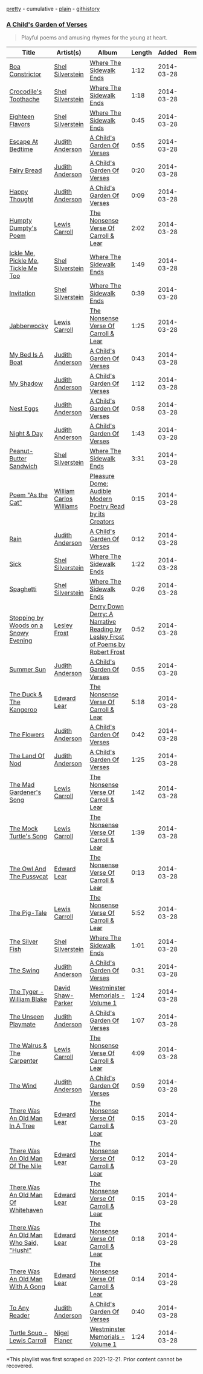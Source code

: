 [pretty](/playlists/pretty/37i9dQZF1DX1C9bnJXVI4K.md) - cumulative - [plain](/playlists/plain/37i9dQZF1DX1C9bnJXVI4K) - [githistory](https://github.githistory.xyz/mackorone/spotify-playlist-archive/blob/main/playlists/plain/37i9dQZF1DX1C9bnJXVI4K)

### [A Child's Garden of Verses](https://open.spotify.com/playlist/37i9dQZF1DX1C9bnJXVI4K)

> Playful poems and amusing rhymes for the young at heart.

| Title | Artist(s) | Album | Length | Added | Removed |
|---|---|---|---|---|---|
| [Boa Constrictor](https://open.spotify.com/track/4lG97BZ3KfFnCNYblvlv8h) | [Shel Silverstein](https://open.spotify.com/artist/12P4Y2MpLZqfilLWU2LkoM) | [Where The Sidewalk Ends](https://open.spotify.com/album/1UiIaKRVpe6aiDnayddoOU) | 1:12 | 2014-03-28 |  |
| [Crocodile's Toothache](https://open.spotify.com/track/2H4yGZWtKhExICI41tuxKZ) | [Shel Silverstein](https://open.spotify.com/artist/12P4Y2MpLZqfilLWU2LkoM) | [Where The Sidewalk Ends](https://open.spotify.com/album/1UiIaKRVpe6aiDnayddoOU) | 1:18 | 2014-03-28 |  |
| [Eighteen Flavors](https://open.spotify.com/track/5yXgvxNchN7Jj4w5xvBZg0) | [Shel Silverstein](https://open.spotify.com/artist/12P4Y2MpLZqfilLWU2LkoM) | [Where The Sidewalk Ends](https://open.spotify.com/album/1UiIaKRVpe6aiDnayddoOU) | 0:45 | 2014-03-28 |  |
| [Escape At Bedtime](https://open.spotify.com/track/1xy6VL0OlpDVHFk6HB57OX) | [Judith Anderson](https://open.spotify.com/artist/6eZdygAPz7uoKKAfBeCLqe) | [A Child's Garden Of Verses](https://open.spotify.com/album/3mxoXD04YsJkuLxVqXDw8i) | 0:55 | 2014-03-28 |  |
| [Fairy Bread](https://open.spotify.com/track/3kmxxxNon9DK8oCLB71pxC) | [Judith Anderson](https://open.spotify.com/artist/6eZdygAPz7uoKKAfBeCLqe) | [A Child's Garden Of Verses](https://open.spotify.com/album/3mxoXD04YsJkuLxVqXDw8i) | 0:20 | 2014-03-28 |  |
| [Happy Thought](https://open.spotify.com/track/1hXf8QPzeVwIV0tUGLU1ZV) | [Judith Anderson](https://open.spotify.com/artist/6eZdygAPz7uoKKAfBeCLqe) | [A Child's Garden Of Verses](https://open.spotify.com/album/3mxoXD04YsJkuLxVqXDw8i) | 0:09 | 2014-03-28 |  |
| [Humpty Dumpty's Poem](https://open.spotify.com/track/6SdruZbwxTYZ73mvtOmBc5) | [Lewis Carroll](https://open.spotify.com/artist/50BbSabfVvThGASCQr2Lp4) | [The Nonsense Verse Of Carroll & Lear](https://open.spotify.com/album/3HMAWaPkYrIQz4UkBI0nQz) | 2:02 | 2014-03-28 |  |
| [Ickle Me, Pickle Me, Tickle Me Too](https://open.spotify.com/track/2lsJafjhfW1wmSs844OhDN) | [Shel Silverstein](https://open.spotify.com/artist/12P4Y2MpLZqfilLWU2LkoM) | [Where The Sidewalk Ends](https://open.spotify.com/album/1UiIaKRVpe6aiDnayddoOU) | 1:49 | 2014-03-28 |  |
| [Invitation](https://open.spotify.com/track/7gkny8pFNlTPSh7yhXmMI7) | [Shel Silverstein](https://open.spotify.com/artist/12P4Y2MpLZqfilLWU2LkoM) | [Where The Sidewalk Ends](https://open.spotify.com/album/1UiIaKRVpe6aiDnayddoOU) | 0:39 | 2014-03-28 |  |
| [Jabberwocky](https://open.spotify.com/track/5jFseGw6ZT3dKA2TiD8qOp) | [Lewis Carroll](https://open.spotify.com/artist/50BbSabfVvThGASCQr2Lp4) | [The Nonsense Verse Of Carroll & Lear](https://open.spotify.com/album/3HMAWaPkYrIQz4UkBI0nQz) | 1:25 | 2014-03-28 |  |
| [My Bed Is A Boat](https://open.spotify.com/track/6K3rcn1CBpAsr9fCUukv5C) | [Judith Anderson](https://open.spotify.com/artist/6eZdygAPz7uoKKAfBeCLqe) | [A Child's Garden Of Verses](https://open.spotify.com/album/3mxoXD04YsJkuLxVqXDw8i) | 0:43 | 2014-03-28 |  |
| [My Shadow](https://open.spotify.com/track/1BlOJk6PGFbHoGvAPewkn1) | [Judith Anderson](https://open.spotify.com/artist/6eZdygAPz7uoKKAfBeCLqe) | [A Child's Garden Of Verses](https://open.spotify.com/album/3mxoXD04YsJkuLxVqXDw8i) | 1:12 | 2014-03-28 |  |
| [Nest Eggs](https://open.spotify.com/track/2xOfZKDKwYCvOFbYScWB8C) | [Judith Anderson](https://open.spotify.com/artist/6eZdygAPz7uoKKAfBeCLqe) | [A Child's Garden Of Verses](https://open.spotify.com/album/3mxoXD04YsJkuLxVqXDw8i) | 0:58 | 2014-03-28 |  |
| [Night & Day](https://open.spotify.com/track/2bvqGv3KzJuspAPfYZFPvV) | [Judith Anderson](https://open.spotify.com/artist/6eZdygAPz7uoKKAfBeCLqe) | [A Child's Garden Of Verses](https://open.spotify.com/album/3mxoXD04YsJkuLxVqXDw8i) | 1:43 | 2014-03-28 |  |
| [Peanut\-Butter Sandwich](https://open.spotify.com/track/4MKE9J5uu7wwZWkPlMabvf) | [Shel Silverstein](https://open.spotify.com/artist/12P4Y2MpLZqfilLWU2LkoM) | [Where The Sidewalk Ends](https://open.spotify.com/album/1UiIaKRVpe6aiDnayddoOU) | 3:31 | 2014-03-28 |  |
| [Poem "As the Cat"](https://open.spotify.com/track/3TMib8frelAws1PVkNqfCa) | [William Carlos Williams](https://open.spotify.com/artist/0CfIWtnGtdyFGbHrMMZ5uL) | [Pleasure Dome: Audible Modern Poetry Read by its Creators](https://open.spotify.com/album/6TTA2pOc7mXC5Wp2BlZvea) | 0:15 | 2014-03-28 |  |
| [Rain](https://open.spotify.com/track/4vPyPLvJhufbJ2OXdiknHI) | [Judith Anderson](https://open.spotify.com/artist/6eZdygAPz7uoKKAfBeCLqe) | [A Child's Garden Of Verses](https://open.spotify.com/album/3mxoXD04YsJkuLxVqXDw8i) | 0:12 | 2014-03-28 |  |
| [Sick](https://open.spotify.com/track/17ClVcR3jnfFPE8XxlkVl5) | [Shel Silverstein](https://open.spotify.com/artist/12P4Y2MpLZqfilLWU2LkoM) | [Where The Sidewalk Ends](https://open.spotify.com/album/1UiIaKRVpe6aiDnayddoOU) | 1:22 | 2014-03-28 |  |
| [Spaghetti](https://open.spotify.com/track/3c13mo6zEGrMuQQgp1PEdY) | [Shel Silverstein](https://open.spotify.com/artist/12P4Y2MpLZqfilLWU2LkoM) | [Where The Sidewalk Ends](https://open.spotify.com/album/1UiIaKRVpe6aiDnayddoOU) | 0:26 | 2014-03-28 |  |
| [Stopping by Woods on a Snowy Evening](https://open.spotify.com/track/3OZ0ByPJd8CeTQ39ryEZXG) | [Lesley Frost](https://open.spotify.com/artist/5bBrBIKlEDXb82M0fwdFIy) | [Derry Down Derry: A Narrative Reading by Lesley Frost of Poems by Robert Frost](https://open.spotify.com/album/4crPrHeEjXnra9e6fZfBbz) | 0:52 | 2014-03-28 |  |
| [Summer Sun](https://open.spotify.com/track/6aZUFZQYFEohJie78BFGE5) | [Judith Anderson](https://open.spotify.com/artist/6eZdygAPz7uoKKAfBeCLqe) | [A Child's Garden Of Verses](https://open.spotify.com/album/3mxoXD04YsJkuLxVqXDw8i) | 0:55 | 2014-03-28 |  |
| [The Duck & The Kangeroo](https://open.spotify.com/track/3RFR810TPY5ohINllvdFkQ) | [Edward Lear](https://open.spotify.com/artist/4UFCJlVZH0nZ07VvDY0uin) | [The Nonsense Verse Of Carroll & Lear](https://open.spotify.com/album/3HMAWaPkYrIQz4UkBI0nQz) | 5:18 | 2014-03-28 |  |
| [The Flowers](https://open.spotify.com/track/5f7TkQxaXgQbzyrZ3G01A9) | [Judith Anderson](https://open.spotify.com/artist/6eZdygAPz7uoKKAfBeCLqe) | [A Child's Garden Of Verses](https://open.spotify.com/album/3mxoXD04YsJkuLxVqXDw8i) | 0:42 | 2014-03-28 |  |
| [The Land Of Nod](https://open.spotify.com/track/2GBX0JToFNRLto3sl2XWcT) | [Judith Anderson](https://open.spotify.com/artist/6eZdygAPz7uoKKAfBeCLqe) | [A Child's Garden Of Verses](https://open.spotify.com/album/3mxoXD04YsJkuLxVqXDw8i) | 1:25 | 2014-03-28 |  |
| [The Mad Gardener's Song](https://open.spotify.com/track/5GHroKFEyyyFNzNY7maQQp) | [Lewis Carroll](https://open.spotify.com/artist/50BbSabfVvThGASCQr2Lp4) | [The Nonsense Verse Of Carroll & Lear](https://open.spotify.com/album/3HMAWaPkYrIQz4UkBI0nQz) | 1:42 | 2014-03-28 |  |
| [The Mock Turtle's Song](https://open.spotify.com/track/6hBMW7xXn8EDogFeg3O40S) | [Lewis Carroll](https://open.spotify.com/artist/50BbSabfVvThGASCQr2Lp4) | [The Nonsense Verse Of Carroll & Lear](https://open.spotify.com/album/3HMAWaPkYrIQz4UkBI0nQz) | 1:39 | 2014-03-28 |  |
| [The Owl And The Pussycat](https://open.spotify.com/track/57HsXxeKtJ8fVzgtYUSJJq) | [Edward Lear](https://open.spotify.com/artist/4UFCJlVZH0nZ07VvDY0uin) | [The Nonsense Verse Of Carroll & Lear](https://open.spotify.com/album/3HMAWaPkYrIQz4UkBI0nQz) | 0:13 | 2014-03-28 |  |
| [The Pig\-Tale](https://open.spotify.com/track/161WeeVtmtmAFIKAj0fLYB) | [Lewis Carroll](https://open.spotify.com/artist/50BbSabfVvThGASCQr2Lp4) | [The Nonsense Verse Of Carroll & Lear](https://open.spotify.com/album/3HMAWaPkYrIQz4UkBI0nQz) | 5:52 | 2014-03-28 |  |
| [The Silver Fish](https://open.spotify.com/track/7zNHaGGy0o2iw0s8sp12YJ) | [Shel Silverstein](https://open.spotify.com/artist/12P4Y2MpLZqfilLWU2LkoM) | [Where The Sidewalk Ends](https://open.spotify.com/album/1UiIaKRVpe6aiDnayddoOU) | 1:01 | 2014-03-28 |  |
| [The Swing](https://open.spotify.com/track/5C7csFm56T1ageXyB19GY8) | [Judith Anderson](https://open.spotify.com/artist/6eZdygAPz7uoKKAfBeCLqe) | [A Child's Garden Of Verses](https://open.spotify.com/album/3mxoXD04YsJkuLxVqXDw8i) | 0:31 | 2014-03-28 |  |
| [The Tyger \- William Blake](https://open.spotify.com/track/7za4H7L3ScZ5J55KYW2dv3) | [David Shaw\-Parker](https://open.spotify.com/artist/5ySoL6vYTXQwa3UlRROujv) | [Westminster Memorials \- Volume 1](https://open.spotify.com/album/3jqJlCVzknn8KFBZlhRBAm) | 1:24 | 2014-03-28 |  |
| [The Unseen Playmate](https://open.spotify.com/track/1rFyYTZNWYAj3LETJUjvtK) | [Judith Anderson](https://open.spotify.com/artist/6eZdygAPz7uoKKAfBeCLqe) | [A Child's Garden Of Verses](https://open.spotify.com/album/3mxoXD04YsJkuLxVqXDw8i) | 1:07 | 2014-03-28 |  |
| [The Walrus & The Carpenter](https://open.spotify.com/track/5ol3EeJfojrryhjmGydhtC) | [Lewis Carroll](https://open.spotify.com/artist/50BbSabfVvThGASCQr2Lp4) | [The Nonsense Verse Of Carroll & Lear](https://open.spotify.com/album/3HMAWaPkYrIQz4UkBI0nQz) | 4:09 | 2014-03-28 |  |
| [The Wind](https://open.spotify.com/track/7anWQLGGxdLij2C9w9T5aJ) | [Judith Anderson](https://open.spotify.com/artist/6eZdygAPz7uoKKAfBeCLqe) | [A Child's Garden Of Verses](https://open.spotify.com/album/3mxoXD04YsJkuLxVqXDw8i) | 0:59 | 2014-03-28 |  |
| [There Was An Old Man In A Tree](https://open.spotify.com/track/6PPRt8vQQHxOTaC8YwLw5q) | [Edward Lear](https://open.spotify.com/artist/4UFCJlVZH0nZ07VvDY0uin) | [The Nonsense Verse Of Carroll & Lear](https://open.spotify.com/album/3HMAWaPkYrIQz4UkBI0nQz) | 0:15 | 2014-03-28 |  |
| [There Was An Old Man Of The Nile](https://open.spotify.com/track/2K6Bs3pg5RIDYsLKrI6D6w) | [Edward Lear](https://open.spotify.com/artist/4UFCJlVZH0nZ07VvDY0uin) | [The Nonsense Verse Of Carroll & Lear](https://open.spotify.com/album/3HMAWaPkYrIQz4UkBI0nQz) | 0:12 | 2014-03-28 |  |
| [There Was An Old Man Of Whitehaven](https://open.spotify.com/track/3eHzCSqMg05GRgBlHCp6Vf) | [Edward Lear](https://open.spotify.com/artist/4UFCJlVZH0nZ07VvDY0uin) | [The Nonsense Verse Of Carroll & Lear](https://open.spotify.com/album/3HMAWaPkYrIQz4UkBI0nQz) | 0:15 | 2014-03-28 |  |
| [There Was An Old Man Who Said, "Hush!"](https://open.spotify.com/track/3PV2kBco5TuGqDfRwqVTzC) | [Edward Lear](https://open.spotify.com/artist/4UFCJlVZH0nZ07VvDY0uin) | [The Nonsense Verse Of Carroll & Lear](https://open.spotify.com/album/3HMAWaPkYrIQz4UkBI0nQz) | 0:18 | 2014-03-28 |  |
| [There Was An Old Man With A Gong](https://open.spotify.com/track/2L5H7KER9LSjUDwIbgLC3D) | [Edward Lear](https://open.spotify.com/artist/4UFCJlVZH0nZ07VvDY0uin) | [The Nonsense Verse Of Carroll & Lear](https://open.spotify.com/album/3HMAWaPkYrIQz4UkBI0nQz) | 0:14 | 2014-03-28 |  |
| [To Any Reader](https://open.spotify.com/track/0GfJS7kuYdnD7GCuNRZcLo) | [Judith Anderson](https://open.spotify.com/artist/6eZdygAPz7uoKKAfBeCLqe) | [A Child's Garden Of Verses](https://open.spotify.com/album/3mxoXD04YsJkuLxVqXDw8i) | 0:40 | 2014-03-28 |  |
| [Turtle Soup \- Lewis Carroll](https://open.spotify.com/track/6EKB5n7HVvjur0l5MxpDTX) | [Nigel Planer](https://open.spotify.com/artist/1Zeao6Q1W0KKhnDwhZR9GN) | [Westminster Memorials \- Volume 1](https://open.spotify.com/album/3jqJlCVzknn8KFBZlhRBAm) | 1:24 | 2014-03-28 |  |

\*This playlist was first scraped on 2021-12-21. Prior content cannot be recovered.